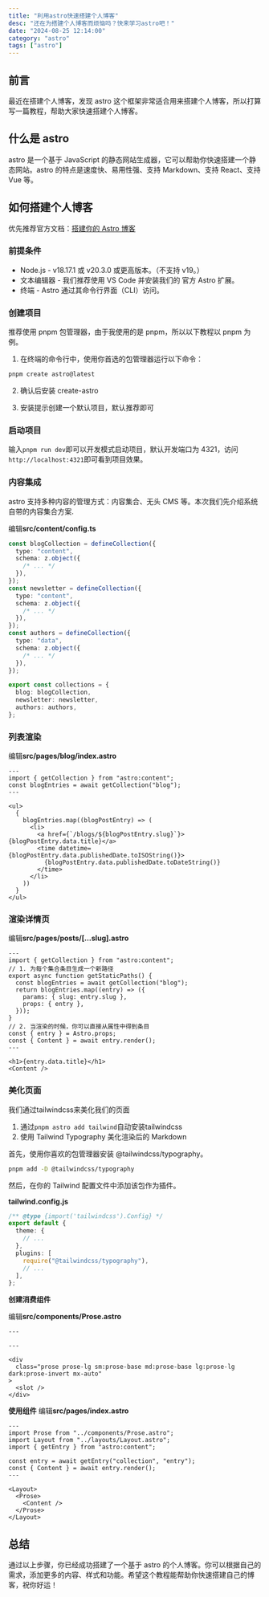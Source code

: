 ```yaml
---
title: "利用astro快速搭建个人博客"
desc: "还在为搭建个人博客而烦恼吗？快来学习astro吧！"
date: "2024-08-25 12:14:00"
category: "astro"
tags: ["astro"]
---
```


## 前言

最近在搭建个人博客，发现 astro 这个框架非常适合用来搭建个人博客，所以打算写一篇教程，帮助大家快速搭建个人博客。

## 什么是 astro

astro 是一个基于 JavaScript 的静态网站生成器，它可以帮助你快速搭建一个静态网站。astro 的特点是速度快、易用性强、支持 Markdown、支持 React、支持 Vue 等。

## 如何搭建个人博客

优先推荐官方文档：[搭建你的 Astro 博客](https://docs.astro.build/zh-cn/tutorial/0-introduction/)

### 前提条件

- Node.js - v18.17.1 或 v20.3.0 或更高版本。（不支持 v19。）
- 文本编辑器 - 我们推荐使用 VS Code 并安装我们的 官方 Astro 扩展。
- 终端 - Astro 通过其命令行界面（CLI）访问。

### 创建项目

推荐使用 pnpm 包管理器，由于我使用的是 pnpm，所以以下教程以 pnpm 为例。

1. 在终端的命令行中，使用你首选的包管理器运行以下命令：

```bash
pnpm create astro@latest
```

2. 确认后安装 create-astro

3. 安装提示创建一个默认项目，默认推荐即可

### 启动项目

输入`pnpm run dev`即可以开发模式启动项目，默认开发端口为 4321，访问`http://localhost:4321`即可看到项目效果。

### 内容集成

astro 支持多种内容的管理方式：内容集合、无头 CMS 等。本次我们先介绍系统自带的内容集合方案.

编辑**src/content/config.ts**

```ts
const blogCollection = defineCollection({
  type: "content",
  schema: z.object({
    /* ... */
  }),
});
const newsletter = defineCollection({
  type: "content",
  schema: z.object({
    /* ... */
  }),
});
const authors = defineCollection({
  type: "data",
  schema: z.object({
    /* ... */
  }),
});

export const collections = {
  blog: blogCollection,
  newsletter: newsletter,
  authors: authors,
};
```

### 列表渲染

编辑**src/pages/blog/index.astro**

```astro
---
import { getCollection } from "astro:content";
const blogEntries = await getCollection("blog");
---

<ul>
  {
    blogEntries.map((blogPostEntry) => (
      <li>
        <a href={`/blogs/${blogPostEntry.slug}`}>{blogPostEntry.data.title}</a>
        <time datetime={blogPostEntry.data.publishedDate.toISOString()}>
          {blogPostEntry.data.publishedDate.toDateString()}
        </time>
      </li>
    ))
  }
</ul>
```

### 渲染详情页

编辑**src/pages/posts/[...slug].astro**

```astro
---
import { getCollection } from "astro:content";
// 1. 为每个集合条目生成一个新路径
export async function getStaticPaths() {
  const blogEntries = await getCollection("blog");
  return blogEntries.map((entry) => ({
    params: { slug: entry.slug },
    props: { entry },
  }));
}
// 2. 当渲染的时候，你可以直接从属性中得到条目
const { entry } = Astro.props;
const { Content } = await entry.render();
---

<h1>{entry.data.title}</h1>
<Content />
```

### 美化页面

我们通过tailwindcss来美化我们的页面

1. 通过`pnpm astro add tailwind`自动安装tailwindcss
2. 使用 Tailwind Typography 美化渲染后的 Markdown

首先，使用你喜欢的包管理器安装 @tailwindcss/typography。

```bash
pnpm add -D @tailwindcss/typography
```

然后，在你的 Tailwind 配置文件中添加该包作为插件。

**tailwind.config.js**

```ts
/** @type {import('tailwindcss').Config} */
export default {
  theme: {
    // ...
  },
  plugins: [
    require("@tailwindcss/typography"),
    // ...
  ],
};
```

**创建消费组件**

编辑**src/components/Prose.astro**

```astro
---

---

<div
  class="prose prose-lg sm:prose-base md:prose-base lg:prose-lg dark:prose-invert mx-auto"
>
  <slot />
</div>
```

**使用组件**
编辑**src/pages/index.astro**

```astro
---
import Prose from "../components/Prose.astro";
import Layout from "../layouts/Layout.astro";
import { getEntry } from "astro:content";

const entry = await getEntry("collection", "entry");
const { Content } = await entry.render();
---

<Layout>
  <Prose>
    <Content />
  </Prose>
</Layout>
```

## 总结

通过以上步骤，你已经成功搭建了一个基于 astro 的个人博客。你可以根据自己的需求，添加更多的内容、样式和功能。希望这个教程能帮助你快速搭建自己的博客，祝你好运！
